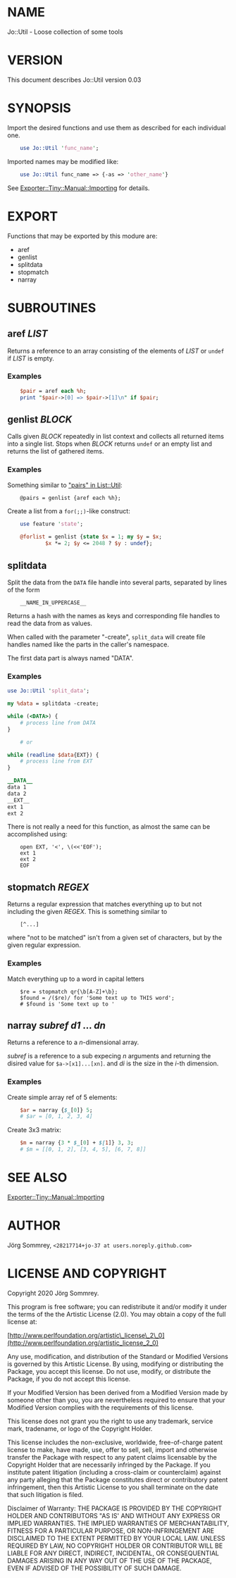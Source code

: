# NAME

Jo::Util - Loose collection of some tools

# VERSION

This document describes Jo::Util version 0.03

# SYNOPSIS

Import the desired functions and use them as described for each
individual one.

```perl
    use Jo::Util 'func_name';
```

Imported names may be modified like:

```perl
    use Jo::Util func_name => {-as => 'other_name'}
```

See [Exporter::Tiny::Manual::Importing](https://metacpan.org/pod/Exporter::Tiny::Manual::Importing) for details.

# EXPORT

Functions that may be exported by this modure are:

- aref
- genlist
- splitdata
- stopmatch
- narray

# SUBROUTINES

## aref _LIST_

Returns a reference to an array consisting of the elements of _LIST_
or `undef` if _LIST_ is empty.

### Examples

```perl
    $pair = aref each %h;
    print "$pair->[0] => $pair->[1]\n" if $pair;
```

## genlist _BLOCK_

Calls given _BLOCK_ repeatedly in list context and collects all
returned items into a single list.
Stops when _BLOCK_ returns `undef` or an empty list and returns the
list of gathered items.

### Examples

Something similar to ["pairs" in List::Util](https://metacpan.org/pod/List::Util#pairs):

```
    @pairs = genlist {aref each %h};
```

Create a list from a `for(;;)`-like construct:

```perl
    use feature 'state';
    
    @forlist = genlist {state $x = 1; my $y = $x;
            $x *= 2; $y <= 2048 ? $y : undef};
```

## splitdata

Split the data from the `DATA` file handle into several parts,
separated by lines of the form

```
    __NAME_IN_UPPERCASE__
```

Returns a hash with the names as keys and corresponding file handles to
read the data from as values.

When called with the parameter "-create", `split_data` will create file
handles named like the parts in the caller's namespace.

The first data part is always named "DATA".

### Examples

```perl
use Jo::Util 'split_data';

my %data = splitdata -create;

while (<DATA>) {
    # process line from DATA
}

    # or

while (readline $data{EXT}) {
    # process line from EXT
}

__DATA__
data 1
data 2
__EXT__
ext 1
ext 2
```

There is not really a need for this function, as almost the same can be
accomplished using:

```
    open EXT, '<', \(<<'EOF');
    ext 1
    ext 2
    EOF
```

## stopmatch _REGEX_

Returns a regular expression that matches everything up to but not
including the given _REGEX_.
This is something similar to

```
    [^...]
```

where "not to be matched" isn't from a given set of characters, but by
the given regular expression.

### Examples

Match everything up to a word in capital letters

```
    $re = stopmatch qr{\b[A-Z]+\b};
    $found = /($re)/ for 'Some text up to THIS word';
    # $found is 'Some text up to '
```

## narray _subref_ _d1_ ... _dn_

Returns a reference to a _n_-dimensional array.

_subref_ is a reference to a sub expecing _n_ arguments
and returning the disired value for `$a->[x1]...[xn]`.
and _di_ is the size in the _i_-th dimension.

### Examples

Create simple array ref of 5 elements:

```perl
    $ar = narray {$_[0]} 5;
    # $ar = [0, 1, 2, 3, 4]
```

Create 3x3 matrix:

```perl
    $m = narray {3 * $_[0] + $[1]} 3, 3;
    # $m = [[0, 1, 2], [3, 4, 5], [6, 7, 8]]
```

# SEE ALSO

[Exporter::Tiny::Manual::Importing](https://metacpan.org/pod/Exporter::Tiny::Manual::Importing)

# AUTHOR

Jörg Sommrey, `<28217714+jo-37 at users.noreply.github.com>`

# LICENSE AND COPYRIGHT

Copyright 2020 Jörg Sommrey.

This program is free software; you can redistribute it and/or modify it
under the terms of the the Artistic License (2.0). You may obtain a
copy of the full license at:

[http://www.perlfoundation.org/artistic\_license\_2\_0](http://www.perlfoundation.org/artistic_license_2_0)

Any use, modification, and distribution of the Standard or Modified
Versions is governed by this Artistic License. By using, modifying or
distributing the Package, you accept this license. Do not use, modify,
or distribute the Package, if you do not accept this license.

If your Modified Version has been derived from a Modified Version made
by someone other than you, you are nevertheless required to ensure that
your Modified Version complies with the requirements of this license.

This license does not grant you the right to use any trademark, service
mark, tradename, or logo of the Copyright Holder.

This license includes the non-exclusive, worldwide, free-of-charge
patent license to make, have made, use, offer to sell, sell, import and
otherwise transfer the Package with respect to any patent claims
licensable by the Copyright Holder that are necessarily infringed by the
Package. If you institute patent litigation (including a cross-claim or
counterclaim) against any party alleging that the Package constitutes
direct or contributory patent infringement, then this Artistic License
to you shall terminate on the date that such litigation is filed.

Disclaimer of Warranty: THE PACKAGE IS PROVIDED BY THE COPYRIGHT HOLDER
AND CONTRIBUTORS "AS IS' AND WITHOUT ANY EXPRESS OR IMPLIED WARRANTIES.
THE IMPLIED WARRANTIES OF MERCHANTABILITY, FITNESS FOR A PARTICULAR
PURPOSE, OR NON-INFRINGEMENT ARE DISCLAIMED TO THE EXTENT PERMITTED BY
YOUR LOCAL LAW. UNLESS REQUIRED BY LAW, NO COPYRIGHT HOLDER OR
CONTRIBUTOR WILL BE LIABLE FOR ANY DIRECT, INDIRECT, INCIDENTAL, OR
CONSEQUENTIAL DAMAGES ARISING IN ANY WAY OUT OF THE USE OF THE PACKAGE,
EVEN IF ADVISED OF THE POSSIBILITY OF SUCH DAMAGE.
